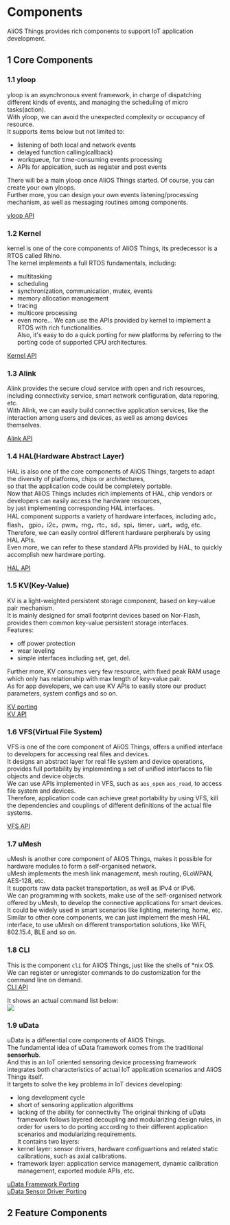 # Components

AliOS Things provides rich components to support IoT application development.

## 1 Core Components

### 1.1 yloop
yloop is an asynchronous event framework, in charge of dispatching different kinds of events, and managing the scheduling of micro tasks(action).  
With yloop, we can avoid the unexpected complexity or occupancy of resource.  
It supports items below but not limited to:  
- listening of both local and network events
- delayed function calling(callback)
- workqueue, for time-consuming events processing
- APIs for appication, such as register and post events

There will be a main yloop once AliOS Things started. Of course, you can create your own yloops.  
Further more, you can design your own events listening/processing mechanism, as well as messaging routines among components.  

[yloop API](https://github.com/alibaba/AliOS-Things/wiki/AliOS-Things-API-YLOOP-Guide)

### 1.2 Kernel
kernel is one of the core components of AliOS Things, its predecessor is a RTOS called Rhino.  
The kernel implements a full RTOS fundamentals, including:  
- multitasking
- scheduling
- synchronization, communication, mutex, events
- memory allocation management
- tracing
- multicore processing
- even more...
We can use the APIs provided by kernel to implement a RTOS with rich functionalities.  
Also, it's easy to do a quick porting for new platforms by referring to the porting code of supported CPU architectures.

[Kernel API](https://github.com/alibaba/AliOS-Things/wiki/AliOS-Things-API-KERNEL-Guide)

### 1.3 Alink
Alink provides the secure cloud service with open and rich resources, including connectivity service, smart network configuration, data reporing, etc.  
With Alink, we can easily build connective application services, like the interaction among users and devices, as well as among devices themselves.  

[Alink API](https://github.com/alibaba/AliOS-Things/wiki/AliOS-Things-API-ALINK-Guide)

### 1.4 HAL(Hardware Abstract Layer)
HAL is also one of the core components of AliOS Things, targets to adapt the diversity of platforms, chips or architectures,  
so that the application code could be completely portable.  
Now that AliOS Things includes rich implements of HAL, chip vendors or developers can easily access the hardware resources,  
by just implementing corresponding HAL interfaces.  
HAL component supports a variety of hardware interfaces, including adc，flash， gpio，i2c，pwm，rng，rtc，sd，spi，timer，uart，wdg, etc.  
Therefore, we can easily control different hardware perpherals by using HAL APIs.  
Even more, we can refer to these standard APIs provided by HAL, to quickly accomplish new hardware porting.

[HAL API](https://github.com/alibaba/AliOS-Things/wiki/AliOS-Things-HAL-Porting-Guide)

### 1.5 KV(Key-Value)
KV is a light-weighted persistent storage component, based on key-value pair mechanism.  
It is mainly designed for small footprint devices based on Nor-Flash, provides them common key-value persistent storage interfaces.  
Features:  
- off power protection
- wear leveling
- simple interfaces including set, get, del.

Further more, KV consumes very few resource, with fixed peak RAM usage which only has relationship with max length of key-value pair.  
As for app developers, we can use KV APIs to easily store our product parameters, system configs and so on.

[KV porting](https://github.com/alibaba/AliOS-Things/wiki/AliOS-Things-HAL-Porting-Guide#22-kv%E7%BB%84%E4%BB%B6%E7%A7%BB%E6%A4%8D%E4%B8%8Eflash-hal%E5%B1%82%E7%9B%B8%E5%85%B3)  
[KV API](https://github.com/alibaba/AliOS-Things/wiki/AliOS-Things-API-KV-Guide)

### 1.6 VFS(Virtual File System)
VFS is one of the core component of AliOS Things, offers a unified interface to developers for accessing real files and devices.  
It designs an abstract layer for real file system and device operations, provides full portability by implementing a set of unified interfaces to file objects and device objects.  
We can use APIs implemented in VFS, such as `aos_open` `aos_read`, to access file system and devices.  
Therefore, application code can achieve great portability by using VFS, kill the dependencies and couplings of different definitions of the actual file systems.

[VFS API](https://github.com/alibaba/AliOS-Things/wiki/AliOS-Things-API-VFS-Guide)

### 1.7 uMesh
uMesh is another core component of AliOS Things, makes it possible for hardware modules to form a self-organised network.  
uMesh implements the mesh link management, mesh routing, 6LoWPAN, AES-128, etc.  
It supports raw data packet transportation, as well as IPv4 or IPv6.  
We can programming with sockets, make use of the self-organised network offered by uMesh, to develop the connective applications for smart devices.  
It could be widely used in smart scenarios like lighting, metering, home, etc.  
Similar to other core components, we can just implement the mesh HAL interface, to use uMesh on different transportation solutions, like WiFi, 802.15.4, BLE and so on.

### 1.8 CLI
This is the component `cli` for AliOS Things, just like the shells of \*nix OS.  
We can register or unregister commands to do customization for the command line on demand.  
[CLI API](https://github.com/alibaba/AliOS-Things/wiki/AliOS-Things-API-CLI-Guide)

It shows an actual command list below:  
![](https://img.alicdn.com/tfs/TB1ETiGdwMPMeJjy1XcXXXpppXa-447-367.png)

### 1.9 uData
uData is a differential core components of AliOS Things.  
The fundamental idea of uData framework comes from the traditional **sensorhub**.  
And this is an IoT oriented sensoring device processing framework integrates both characteristics of actual IoT application scenarios and AliOS Things itself.  
It targets to solve the key problems in IoT devices developing:  
- long development cycle
- short of sensoring application algorithms
- lacking of the ability for connectivity
The original thinking of uData framework follows layered decoupling and modularizing design rules, in order for users to do porting according to their different application scenarios and modularizing requirements.  
It contains two layers:  
- kernel layer: sensor drivers, hardware configuartions and related static calibrations, such as axial calibrations.  
- framework layer: application service management, dynamic calibration management, exported module APIs, etc.

[uData Framework Porting](https://github.com/alibaba/AliOS-Things/wiki/AliOS-Things-uData-Framework-Porting-Guide)  
[uData Sensor Driver Porting](https://github.com/alibaba/AliOS-Things/wiki/AliOS-Things-uData-Sensor-Driver-Porting-Guide)

## 2 Feature Components

